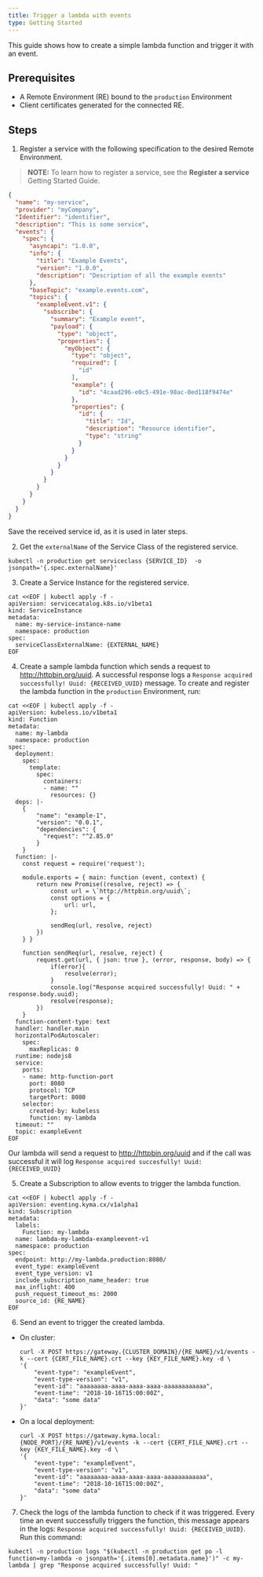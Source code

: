 ```yaml
---
title: Trigger a lambda with events
type: Getting Started
---
```


This guide shows how to create a simple lambda function and trigger it with an event.


## Prerequisites

- A Remote Environment (RE) bound to the `production` Environment
- Client certificates generated for the connected RE.


## Steps

1. Register a service with the following specification to the desired Remote Environment.
>**NOTE:** To learn how to register a service, see the **Register a service** Getting Started Guide.
```json
{
  "name": "my-service",
  "provider": "myCompany",
  "Identifier": "identifier",
  "description": "This is some service",
  "events": {
    "spec": {
      "asyncapi": "1.0.0",
      "info": {
        "title": "Example Events",
        "version": "1.0.0",
        "description": "Description of all the example events"
      },
      "baseTopic": "example.events.com",
      "topics": {
        "exampleEvent.v1": {
          "subscribe": {
            "summary": "Example event",
            "payload": {
              "type": "object",
              "properties": {
                "myObject": {
                  "type": "object",
                  "required": [
                    "id"
                  ],
                  "example": {
                    "id": "4caad296-e0c5-491e-98ac-0ed118f9474e"
                  },
                  "properties": {
                    "id": {
                      "title": "Id",
                      "description": "Resource identifier",
                      "type": "string"
                    }
                  }
                }
              }
            }
          }
        }
      }
    }
  }
}
```
Save the received service id, as it is used in later steps.

2. Get the `externalName` of the Service Class of the registered service.
```
kubectl -n production get serviceclass {SERVICE_ID}  -o jsonpath='{.spec.externalName}'
```

3. Create a Service Instance for the registered service.
```
cat <<EOF | kubectl apply -f -
apiVersion: servicecatalog.k8s.io/v1beta1
kind: ServiceInstance
metadata:
  name: my-service-instance-name
  namespace: production
spec:
  serviceClassExternalName: {EXTERNAL_NAME}
EOF
```

4. Create a sample lambda function which sends a request to http://httpbin.org/uuid. A successful response logs a `Response acquired successfully! Uuid: {RECEIVED_UUID}` message. To create and register the lambda function in the `production` Environment, run:
```
cat <<EOF | kubectl apply -f -
apiVersion: kubeless.io/v1beta1
kind: Function
metadata:
  name: my-lambda
  namespace: production
spec:
  deployment:
    spec:
      template:
        spec:
          containers:
          - name: ""
            resources: {}
  deps: |-
    {
        "name": "example-1",
        "version": "0.0.1",
        "dependencies": {
          "request": "^2.85.0"
        }
    }
  function: |-
    const request = require('request');

    module.exports = { main: function (event, context) {
        return new Promise((resolve, reject) => {
            const url = \`http://httpbin.org/uuid\`;
            const options = {
                url: url,
            };
              
            sendReq(url, resolve, reject)
        })
    } }

    function sendReq(url, resolve, reject) {
        request.get(url, { json: true }, (error, response, body) => {
            if(error){
                resolve(error);
            }
            console.log("Response acquired successfully! Uuid: " + response.body.uuid);
            resolve(response);
        })
    }
  function-content-type: text
  handler: handler.main
  horizontalPodAutoscaler:
    spec:
      maxReplicas: 0
  runtime: nodejs8
  service:
    ports:
    - name: http-function-port
      port: 8080
      protocol: TCP
      targetPort: 8080
    selector:
      created-by: kubeless
      function: my-lambda
  timeout: ""
  topic: exampleEvent
EOF
```
Our lambda will send a request to http://httpbin.org/uuid and if the call was successful it will log `Response acquired succesfully! Uuid: {RECEIVED_UUID}`

5. Create a Subscription to allow events to trigger the lambda function.
```
cat <<EOF | kubectl apply -f -
apiVersion: eventing.kyma.cx/v1alpha1
kind: Subscription
metadata:
  labels:
    Function: my-lambda
  name: lambda-my-lambda-exampleevent-v1
  namespace: production
spec:
  endpoint: http://my-lambda.production:8080/
  event_type: exampleEvent
  event_type_version: v1
  include_subscription_name_header: true
  max_inflight: 400
  push_request_timeout_ms: 2000
  source_id: {RE_NAME}
EOF
```

6. Send an event to trigger the created lambda.
  - On cluster:
    ```
    curl -X POST https://gateway.{CLUSTER_DOMAIN}/{RE_NAME}/v1/events -k --cert {CERT_FILE_NAME}.crt --key {KEY_FILE_NAME}.key -d \
    '{
        "event-type": "exampleEvent",
        "event-type-version": "v1",
        "event-id": "aaaaaaaa-aaaa-aaaa-aaaa-aaaaaaaaaaaa",
        "event-time": "2018-10-16T15:00:00Z",
        "data": "some data"
    }'
    ```
  - On a local deployment:
    ```
    curl -X POST https://gateway.kyma.local:{NODE_PORT}/{RE_NAME}/v1/events -k --cert {CERT_FILE_NAME}.crt --key {KEY_FILE_NAME}.key -d \
    '{
        "event-type": "exampleEvent",
        "event-type-version": "v1",
        "event-id": "aaaaaaaa-aaaa-aaaa-aaaa-aaaaaaaaaaaa",
        "event-time": "2018-10-16T15:00:00Z",
        "data": "some data"
    }'
    ```

7. Check the logs of the lambda function to check if it was triggered. Every time an event successfully triggers the function, this message appears in the logs: `Response acquired successfully! Uuid: {RECEIVED_UUID}`. Run this command:
```
kubectl -n production logs "$(kubectl -n production get po -l function=my-lambda -o jsonpath='{.items[0].metadata.name}')" -c my-lambda | grep "Response acquired successfully! Uuid: "
```
